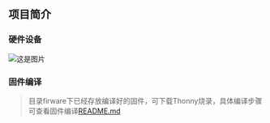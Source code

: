 ## 项目简介

### 硬件设备
![这是图片](https://www.waveshare.net/photo/development-board/ESP32-S3-Touch-LCD-1.28-B/ESP32-S3-Touch-LCD-1.28-B-1.jpg "Magic Gardens")

### 固件编译
> 目录firware下已经存放编译好的固件，可下载Thonny烧录，具体编译步骤可查看固件编译[README.md](./fireware/README.md)